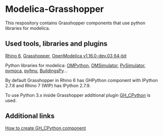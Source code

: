 # Modelica-Grasshopper
This respository contains Grasshopper components that use python libraries for modelica.

## Used tools, libraries and plugins
[Rhino 6](https://www.rhino3d.com/download), [Grasshopper](https://www.grasshopper3d.com/), [OpenModelica v1.16.0-dev.03 64-bit](https://openmodelica.org/download/download-windows)


Python libraries for modelica: 
[OMPython](https://github.com/OpenModelica/OMPython), [OMSimulator](https://github.com/OpenModelica/OMSimulator), [PySimulator](https://github.com/PySimulator/PySimulator), [pymoca](https://github.com/pymoca/pymoca), [pyfmu](https://github.com/INTO-CPS-Association/pyfmu), [BuildingsPy](https://github.com/lbl-srg/BuildingsPy)...

By default Grasshopper in Rhino 6 has GHPython component with IPython 2.7.8 and Rhino 7 (WIP) has IPython 2.7.9.

To use Python 3.x inside Grasshopper additional plugin [GH_CPython](https://www.food4rhino.com/app/ghcpython) is used.


## Additional links 
[How to create GH_CPython component](https://github.com/MahmoudAbdelRahman/GH_CPython/wiki/02--First-GH_CPython-plugin)
